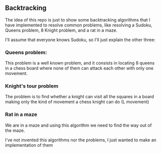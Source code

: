 ## Backtracking
The idea of this repo is just to show some backtracking algorithms that I have implemented to resolve common problems, like resolving a Sudoku, Queens problem, 8 Knight problem, and a rat in a maze.

I'll assume that everyone knows Sudoku, so I'll just explain the other three:

### Queens problem:
This problem is a well known problem, and it consists in locating 8 queens in a chess board where none of them can attack each other with only one movement.

### Knight's tour problem
The problem is to find whether a knight can visit all the squares in a board making only the kind of movement a chess knight can do (L movement)

### Rat in a maze
We are in a maze and using this algorithm we need to find the way out of the maze.

I've not invented this algorithms nor the problems, I just wanted to make an implementation of them
